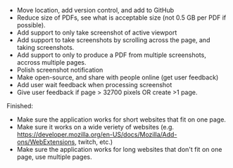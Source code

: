 - Move location, add version control, and add to GitHub
- Reduce size of PDFs, see what is acceptable size (not 0.5 GB per PDF if possible).
- Add support to only take screenshot of active viewport
- Add support to take screenshots by scrolling across the page, and taking screenshots.
- Add support to only to produce a PDF from multiple screenshots, accross multiple pages.
- Polish screenshot notification
- Make open-source, and share with people online (get user feedback)
- Add user wait feedback when processing screenshot
- Give user feedback if page > 32700 pixels OR create >1 page.


Finished:
- Make sure the application works for short websites that fit on one page.
- Make sure it works on a wide veriety of websites (e.g. https://developer.mozilla.org/en-US/docs/Mozilla/Add-ons/WebExtensions, twitch, etc.)
- Make sure the application works for long websites that don't fit on one page, use multiple pages.